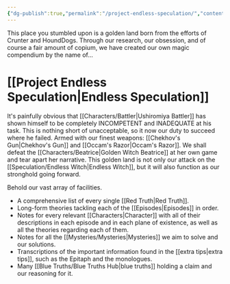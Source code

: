 ```yaml
---
{"dg-publish":true,"permalink":"/project-endless-speculation/","contentClasses":"center-headings red-truth red-links blue-truth","tags":["gardenEntry"]}
---
```



This place you stumbled upon is a golden land born from the efforts of Crunter and HoundDogs.
Through our research, our obsession, and of course a fair amount of copium, we have created our own magic compendium by the name of...
# [[Project Endless Speculation\|Endless Speculation]]

It's painfully obvious that [[Characters/Battler\|Ushiromiya Battler]] has shown himself to be completely INCOMPETENT and INADEQUATE at his task. This is nothing short of unacceptable, so it now our duty to succeed where he failed.
Armed with our finest weapons: [[Chekhov's Gun\|Chekhov's Gun]] and [[Occam's Razor\|Occam's Razor]]. We shall defeat the [[Characters/Beatrice\|Golden Witch Beatrice]] at her own game and tear apart her narrative.
This golden land is not only our attack on the [[Speculation/Endless Witch\|Endless Witch]], but it will also function as our stronghold going forward.

Behold our vast array of facilities.
- A comprehensive list of every single [[Red Truth\|Red Truth]].
- Long-form theories tackling each of the [[Episodes\|Episodes]] in order.
- Notes for every relevant [[Characters\|Character]] with all of their descriptions in each episode and in each plane of existence, as well as all the theories regarding each of them.
- Notes for all the [[Mysteries/Mysteries\|Mysteries]] we aim to solve and our solutions.
- Transcriptions of the important information found in the [[extra tips\|extra tips]], such as the Epitaph and the monologues.
- Many [[Blue Truths/Blue Truths Hub\|blue truths]] holding a claim and our reasoning for it.

